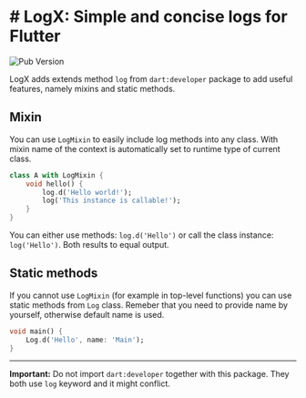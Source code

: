 # # LogX: Simple and concise logs for Flutter

![Pub Version](https://img.shields.io/pub/v/logx)

LogX adds extends method `log` from `dart:developer` package to add useful features, namely mixins and static methods.

## Mixin

You can use `LogMixin` to easily include log methods into any class. With mixin name of the context is automatically set to runtime type of current class.

```dart
class A with LogMixin {
    void hello() {
        log.d('Hello world!');
        log('This instance is callable!');
    }
}
```

You can either use methods: `log.d('Hello')` or call the class instance: `log('Hello')`. Both results to equal output.

## Static methods

If you cannot use `LogMixin` (for example in top-level functions) you can use static methods from  `Log` class. Remeber that you need to provide name by yourself, otherwise default name is used.

```dart
void main() {
    Log.d('Hello', name: 'Main');
}
```

***

**Important:** Do not import `dart:developer` together with this package. They both use `log` keyword and it might conflict.
